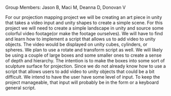 Group Members: Jason B, Maci M, Deanna D, Donovan V 


For our projection mapping project we will be creating an art piece in unity that takes a video input and unity shapes to create a simple scene. For this project we will need to create a simple landscape in unity and source some colorful video footage(or make the footage ourselves). We will have to find and learn how to implement a script that allows us to add video to unity objects. The video would be displayed on unity cubes, cylinders, or spheres. We plan to use a rotate and transform script as well. We will likely be using a couple of large boxes and some smaller ones to create a sense of depth and hierarchy. The intention is to make the boxes into some sort of sculpture surface for projection. Since we do not already know how to use a script that allows users to add video to unity objects that could be a bit difficult. We intend to have the user have some level of input. To keep the project manageable, that input will probably be in the form or a keyboard general script.